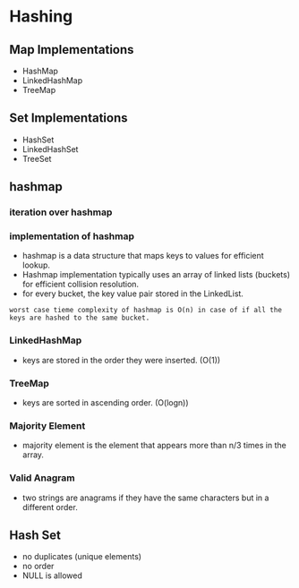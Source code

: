 # Hashing

## Map Implementations
- HashMap
- LinkedHashMap
- TreeMap

## Set Implementations
- HashSet
- LinkedHashSet
- TreeSet

## hashmap

### iteration over hashmap

### implementation of hashmap
- hashmap is a data structure that maps keys to values for efficient lookup.
- Hashmap implementation typically uses an array of linked lists (buckets) for efficient collision resolution.
- for every bucket, the key value pair stored in the LinkedList.

```Note:
worst case tieme complexity of hashmap is O(n) in case of if all the keys are hashed to the same bucket.
```

### LinkedHashMap
- keys are stored in the order they were inserted. (O(1))

### TreeMap
- keys are sorted in ascending order. (O(logn))

### Majority Element
- majority element is the element that appears more than n/3 times in the array.

### Valid Anagram
- two strings are anagrams if they have the same characters but in a different order.

## Hash Set
- no duplicates (unique elements)
- no order
- NULL is allowed